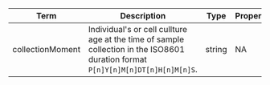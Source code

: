 |Term | Description | Type | Properties | Example | Enum|
| ---| ---| ---| ---| ---| --- |
| collectionMoment | Individual's or cell cullture age at the time of sample collection in the ISO8601 duration format `P[n]Y[n]M[n]DT[n]H[n]M[n]S`. | string | NA | P32Y6M1D, P7D | NA|
